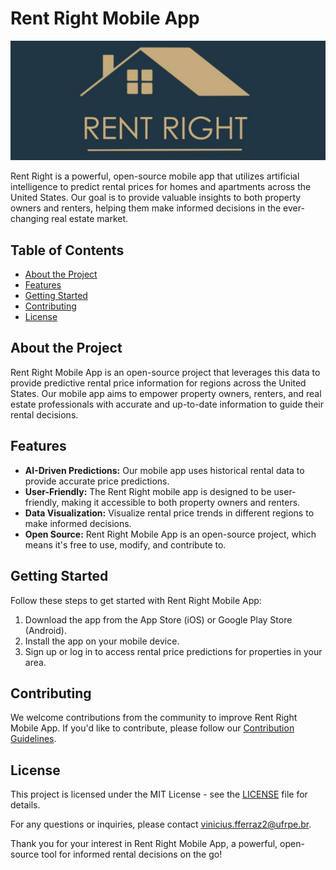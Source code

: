 # Rent Right Mobile App

<p align="center">
  <img src="assets/logo.png" alt="Rent Right Logo">
</p>

Rent Right is a powerful, open-source mobile app that utilizes artificial intelligence to predict rental prices for homes and apartments across the United States. Our goal is to provide valuable insights to both property owners and renters, helping them make informed decisions in the ever-changing real estate market.

## Table of Contents
- [About the Project](#about-the-project)
- [Features](#features)
- [Getting Started](#getting-started)
- [Contributing](#contributing)
- [License](#license)

## About the Project

Rent Right Mobile App is an open-source project that leverages this data to provide predictive rental price information for regions across the United States. Our mobile app aims to empower property owners, renters, and real estate professionals with accurate and up-to-date information to guide their rental decisions.

## Features

- **AI-Driven Predictions:** Our mobile app uses historical rental data to provide accurate price predictions.
- **User-Friendly:** The Rent Right mobile app is designed to be user-friendly, making it accessible to both property owners and renters.
- **Data Visualization:** Visualize rental price trends in different regions to make informed decisions.
- **Open Source:** Rent Right Mobile App is an open-source project, which means it's free to use, modify, and contribute to.

## Getting Started

Follow these steps to get started with Rent Right Mobile App:

1. Download the app from the App Store (iOS) or Google Play Store (Android).
2. Install the app on your mobile device.
3. Sign up or log in to access rental price predictions for properties in your area.

## Contributing

We welcome contributions from the community to improve Rent Right Mobile App. If you'd like to contribute, please follow our [Contribution Guidelines](CONTRIBUTING.md).

## License

This project is licensed under the MIT License - see the [LICENSE](LICENSE) file for details.

For any questions or inquiries, please contact [vinicius.fferraz2@ufrpe.br](vinicius.fferraz2@ufrpe.br).

Thank you for your interest in Rent Right Mobile App, a powerful, open-source tool for informed rental decisions on the go!
